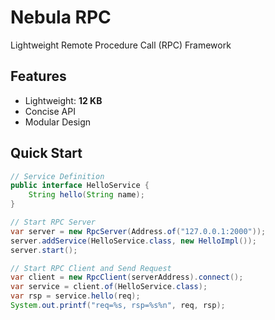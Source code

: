 Nebula RPC
==========

Lightweight Remote Procedure Call (RPC) Framework


Features
--------

* Lightweight: **12 KB**
* Concise API
* Modular Design


Quick Start
-----------

```java
// Service Definition
public interface HelloService {
	String hello(String name);
}

// Start RPC Server
var server = new RpcServer(Address.of("127.0.0.1:2000"));
server.addService(HelloService.class, new HelloImpl());
server.start();

// Start RPC Client and Send Request
var client = new RpcClient(serverAddress).connect();
var service = client.of(HelloService.class);
var rsp = service.hello(req);
System.out.printf("req=%s, rsp=%s%n", req, rsp);
```
